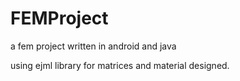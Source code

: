 # FEMProject
a fem project written in android and java

using ejml library for matrices and material designed.
